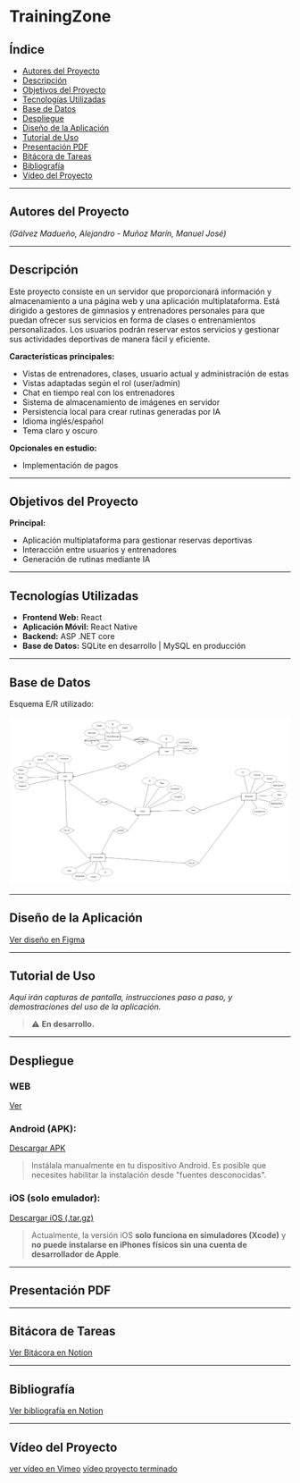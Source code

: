 # TrainingZone

## Índice

- [Autores del Proyecto](#autores-del-proyecto)
- [Descripción](#descripción)
- [Objetivos del Proyecto](#objetivos-del-proyecto)
- [Tecnologías Utilizadas](#tecnologías-utilizadas)
- [Base de Datos](#base-de-datos)
- [Despliegue](#despliegue)
- [Diseño de la Aplicación](#diseño-de-la-aplicación)
- [Tutorial de Uso](#tutorial-de-uso)
- [Presentación PDF](#presentación-pdf)
- [Bitácora de Tareas](#bitácora-de-tareas)
- [Bibliografía](#bibliografía)
- [Vídeo del Proyecto](#vídeo-del-proyecto)

---

## Autores del Proyecto

*(Gálvez Madueño, Alejandro - Muñoz Marín, Manuel José)*

---

## Descripción

Este proyecto consiste en un servidor que proporcionará información y almacenamiento a una página web y una aplicación multiplataforma. Está dirigido a gestores de gimnasios y entrenadores personales para que puedan ofrecer sus servicios en forma de clases o entrenamientos personalizados. Los usuarios podrán reservar estos servicios y gestionar sus actividades deportivas de manera fácil y eficiente.

**Características principales:**

- Vistas de entrenadores, clases, usuario actual y administración de estas
- Vistas adaptadas según el rol (user/admin)
- Chat en tiempo real con los entrenadores
- Sistema de almacenamiento de imágenes en servidor
- Persistencia local para crear rutinas generadas por IA
- Idioma inglés/español
- Tema claro y oscuro

**Opcionales en estudio:**

- Implementación de pagos

---

## Objetivos del Proyecto

**Principal:**

- Aplicación multiplataforma para gestionar reservas deportivas
- Interacción entre usuarios y entrenadores
- Generación de rutinas mediante IA


---

## Tecnologías Utilizadas

- **Frontend Web:** React
- **Aplicación Móvil:** React Native
- **Backend:** ASP .NET core
- **Base de Datos:** SQLite en desarrollo | MySQL en producción

---

## Base de Datos

Esquema E/R utilizado:

![Base de datos del proyecto](assets/Database.png)

---

## Diseño de la Aplicación

[Ver diseño en Figma](https://www.figma.com/design/yxJJMhDoufw6WK8nBnkZd3/Aplicaci%C3%B3n-gestion-gym?node-id=11-547&t=IyhWAoJk5Y5FJ5Dw-0)

---

## Tutorial de Uso

*Aquí irán capturas de pantalla, instrucciones paso a paso, y demostraciones del uso de la aplicación.*

> ⚠️ **En desarrollo.**

---

## Despliegue

### WEB

[Ver](https://training-zone-final.vercel.app)


### Android (APK):

[Descargar APK](https://drive.google.com/file/d/1mZhf6vSjB8J9pnyOHAFvkeCu--3yySLC/view?usp=sharing)

> Instálala manualmente en tu dispositivo Android. Es posible que necesites habilitar la instalación desde "fuentes desconocidas".

### iOS (solo emulador):

[Descargar iOS (.tar.gz)](https://drive.google.com/file/d/1ZLtSCgYWWa9QkLjk5U3iGSPONtbsoyZo/view?usp=drive_link)

> Actualmente, la versión iOS **solo funciona en simuladores (Xcode)** y **no puede instalarse en iPhones físicos sin una cuenta de desarrollador de Apple**.
---


## Presentación PDF


---

## Bitácora de Tareas

[Ver Bitácora en Notion](https://orchid-bill-0c6.notion.site/1cb62914266b803d8ba3f6f4a7f7235c?v=1cb62914266b807c81a3000c3464d94a)

---

## Bibliografía

[Ver bibliografía en Notion](https://orchid-bill-0c6.notion.site/1cb62914266b80b297c4c8b4fdd877e8?v=1cb62914266b80e7b13f000ca548157e)

---

## Vídeo del Proyecto
[ver vídeo en Vimeo](https://vimeo.com/1080301345/d42ce29c58?share=copy)
[vídeo proyecto terminado](https://vimeo.com/1093243718/4a2d4f3380?share=copy)
